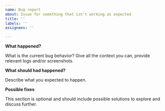 ```yaml
---
name: Bug report
about: Issue for something that isn't working as expected
title: ''
labels: ''
assignees: ''

---
```


<Summary of the bug that you've encountered>

**What happened?**

What is the current bug behavior?
Give all the context you can, provide relevant logs and/or screenshots.

**What should had happened?**

Describe what you expected to happen.

**Possible fixes**

This section is optional and should include possible solutions to explore and discuss further.
